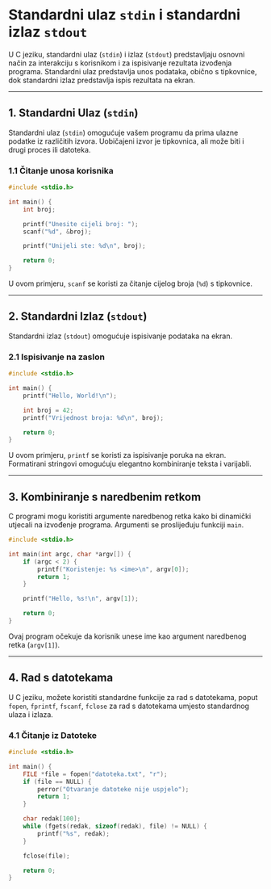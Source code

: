 # Standardni ulaz `stdin` i standardni izlaz `stdout`

U C jeziku, standardni ulaz (`stdin`) i izlaz (`stdout`) predstavljaju osnovni način za interakciju s korisnikom i za ispisivanje rezultata izvođenja programa. Standardni ulaz predstavlja unos podataka, obično s tipkovnice, dok standardni izlaz predstavlja ispis rezultata na ekran.

---

## 1. Standardni Ulaz (`stdin`)

Standardni ulaz (`stdin`) omogućuje vašem programu da prima ulazne podatke iz različitih izvora. Uobičajeni izvor je tipkovnica, ali može biti i drugi proces ili datoteka.

### 1.1 Čitanje unosa korisnika

```c
#include <stdio.h>

int main() {
    int broj;

    printf("Unesite cijeli broj: ");
    scanf("%d", &broj);

    printf("Unijeli ste: %d\n", broj);

    return 0;
}
```

U ovom primjeru, `scanf` se koristi za čitanje cijelog broja (`%d`) s tipkovnice.

---

## 2. Standardni Izlaz (`stdout`)

Standardni izlaz (`stdout`) omogućuje ispisivanje podataka na ekran.

### 2.1 Ispisivanje na zaslon

```c
#include <stdio.h>

int main() {
    printf("Hello, World!\n");

    int broj = 42;
    printf("Vrijednost broja: %d\n", broj);

    return 0;
}
```

U ovom primjeru, `printf` se koristi za ispisivanje poruka na ekran. Formatirani stringovi omogućuju elegantno kombiniranje teksta i varijabli.

---

## 3. Kombiniranje s naredbenim retkom

C programi mogu koristiti argumente naredbenog retka kako bi dinamički utjecali na izvođenje programa. Argumenti se proslijeđuju funkciji `main`.

```c
#include <stdio.h>

int main(int argc, char *argv[]) {
    if (argc < 2) {
        printf("Koristenje: %s <ime>\n", argv[0]);
        return 1;
    }

    printf("Hello, %s!\n", argv[1]);

    return 0;
}
```

Ovaj program očekuje da korisnik unese ime kao argument naredbenog retka (`argv[1]`).

---

## 4. Rad s datotekama

U C jeziku, možete koristiti standardne funkcije za rad s datotekama, poput `fopen`, `fprintf`, `fscanf`, `fclose` za rad s datotekama umjesto standardnog ulaza i izlaza.

### 4.1 Čitanje iz Datoteke

```c
#include <stdio.h>

int main() {
    FILE *file = fopen("datoteka.txt", "r");
    if (file == NULL) {
        perror("Otvaranje datoteke nije uspjelo");
        return 1;
    }

    char redak[100];
    while (fgets(redak, sizeof(redak), file) != NULL) {
        printf("%s", redak);
    }

    fclose(file);

    return 0;
}
```
